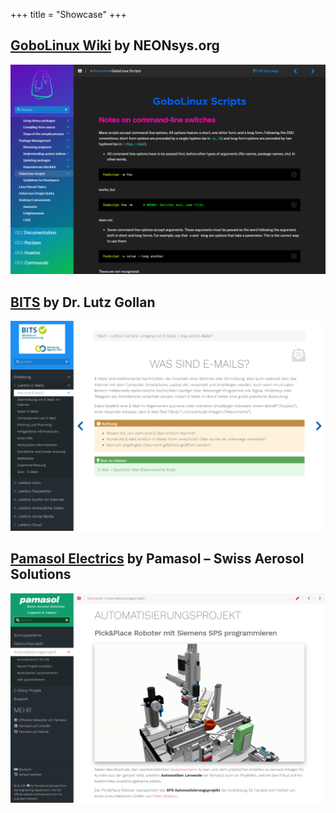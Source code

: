 +++
title = "Showcase"
+++

## [GoboLinux Wiki](https://wiki.gobolinux.org/) by NEONsys.org

![GoboLinux image](gobolinux.png?width=60pc&classes=shadow)

## [BITS](https://bits-training.de/training/) by Dr. Lutz Gollan

![BITS image](bits-train.png?width=60pc&classes=shadow)

## [Pamasol Electrics](https://pamasol.github.io/de/) by Pamasol – Swiss Aerosol Solutions

![Pamasol Electrics](pamasol-electrics-portal.png?width=60pc&classes=shadow)
